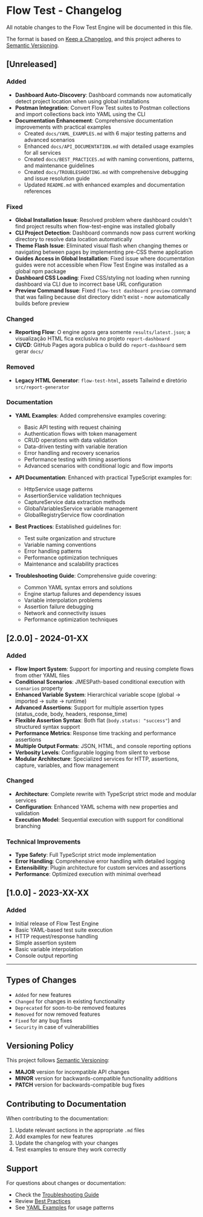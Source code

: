 # Flow Test - Changelog

All notable changes to the Flow Test Engine will be documented in this file.

The format is based on [Keep a Changelog](https://keepachangelog.com/en/1.0.0/),
and this project adheres to [Semantic Versioning](https://semver.org/spec/v2.0.0.html).

## [Unreleased]

### Added
- **Dashboard Auto-Discovery**: Dashboard commands now automatically detect project location when using global installations
- **Postman Integration**: Convert Flow Test suites to Postman collections and import collections back into YAML using the CLI
- **Documentation Enhancement**: Comprehensive documentation improvements with practical examples
  - Created `docs/YAML_EXAMPLES.md` with 6 major testing patterns and advanced scenarios
  - Enhanced `docs/API_DOCUMENTATION.md` with detailed usage examples for all services
  - Created `docs/BEST_PRACTICES.md` with naming conventions, patterns, and maintenance guidelines
  - Created `docs/TROUBLESHOOTING.md` with comprehensive debugging and issue resolution guide
  - Updated `README.md` with enhanced examples and documentation references

### Fixed
- **Global Installation Issue**: Resolved problem where dashboard couldn't find project results when flow-test-engine was installed globally
- **CLI Project Detection**: Dashboard commands now pass current working directory to resolve data location automatically
- **Theme Flash Issue**: Eliminated visual flash when changing themes or navigating between pages by implementing pre-CSS theme application
- **Guides Access in Global Installation**: Fixed issue where documentation guides were not accessible when Flow Test Engine was installed as a global npm package
- **Dashboard CSS Loading**: Fixed CSS/styling not loading when running dashboard via CLI due to incorrect base URL configuration
- **Preview Command Issue**: Fixed `flow-test dashboard preview` command that was failing because dist directory didn't exist - now automatically builds before preview

### Changed
- **Reporting Flow**: O engine agora gera somente `results/latest.json`; a visualização HTML fica exclusiva no projeto `report-dashboard`
- **CI/CD**: GitHub Pages agora publica o build do `report-dashboard` sem gerar `docs/`

### Removed
- **Legacy HTML Generator**: `flow-test-html`, assets Tailwind e diretório `src/report-generator`

### Documentation
- **YAML Examples**: Added comprehensive examples covering:
  - Basic API testing with request chaining
  - Authentication flows with token management
  - CRUD operations with data validation
  - Data-driven testing with variable iteration
  - Error handling and recovery scenarios
  - Performance testing with timing assertions
  - Advanced scenarios with conditional logic and flow imports

- **API Documentation**: Enhanced with practical TypeScript examples for:
  - HttpService usage patterns
  - AssertionService validation techniques
  - CaptureService data extraction methods
  - GlobalVariablesService variable management
  - GlobalRegistryService flow coordination

- **Best Practices**: Established guidelines for:
  - Test suite organization and structure
  - Variable naming conventions
  - Error handling patterns
  - Performance optimization techniques
  - Maintenance and scalability practices

- **Troubleshooting Guide**: Comprehensive guide covering:
  - Common YAML syntax errors and solutions
  - Engine startup failures and dependency issues
  - Variable interpolation problems
  - Assertion failure debugging
  - Network and connectivity issues
  - Performance optimization techniques

## [2.0.0] - 2024-01-XX

### Added
- **Flow Import System**: Support for importing and reusing complete flows from other YAML files
- **Conditional Scenarios**: JMESPath-based conditional execution with `scenarios` property
- **Enhanced Variable System**: Hierarchical variable scope (global → imported → suite → runtime)
- **Advanced Assertions**: Support for multiple assertion types (status_code, body, headers, response_time)
- **Flexible Assertion Syntax**: Both flat (`body.status: "success"`) and structured syntax support
- **Performance Metrics**: Response time tracking and performance assertions
- **Multiple Output Formats**: JSON, HTML, and console reporting options
- **Verbosity Levels**: Configurable logging from silent to verbose
- **Modular Architecture**: Specialized services for HTTP, assertions, capture, variables, and flow management

### Changed
- **Architecture**: Complete rewrite with TypeScript strict mode and modular services
- **Configuration**: Enhanced YAML schema with new properties and validation
- **Execution Model**: Sequential execution with support for conditional branching

### Technical Improvements
- **Type Safety**: Full TypeScript strict mode implementation
- **Error Handling**: Comprehensive error handling with detailed logging
- **Extensibility**: Plugin architecture for custom services and assertions
- **Performance**: Optimized execution with minimal overhead

## [1.0.0] - 2023-XX-XX

### Added
- Initial release of Flow Test Engine
- Basic YAML-based test suite execution
- HTTP request/response handling
- Simple assertion system
- Basic variable interpolation
- Console output reporting

---

## Types of Changes
- `Added` for new features
- `Changed` for changes in existing functionality
- `Deprecated` for soon-to-be removed features
- `Removed` for now removed features
- `Fixed` for any bug fixes
- `Security` in case of vulnerabilities

## Versioning Policy
This project follows [Semantic Versioning](https://semver.org/):
- **MAJOR** version for incompatible API changes
- **MINOR** version for backwards-compatible functionality additions
- **PATCH** version for backwards-compatible bug fixes

## Contributing to Documentation
When contributing to the documentation:
1. Update relevant sections in the appropriate `.md` files
2. Add examples for new features
3. Update the changelog with your changes
4. Test examples to ensure they work correctly

## Support
For questions about changes or documentation:
- Check the [Troubleshooting Guide](./docs/TROUBLESHOOTING.md)
- Review [Best Practices](./docs/BEST_PRACTICES.md)
- See [YAML Examples](./docs/YAML_EXAMPLES.md) for usage patterns
